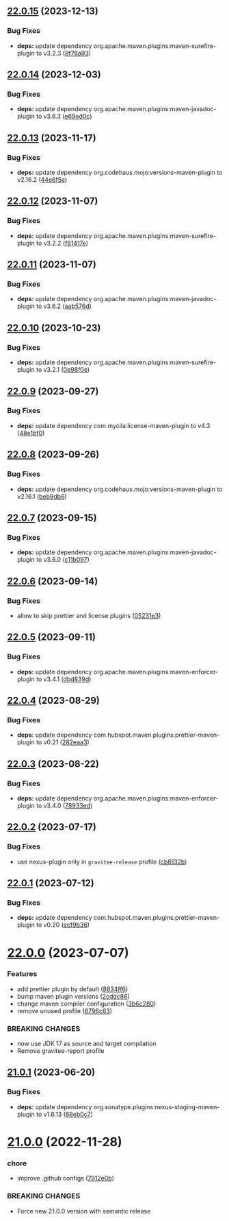## [22.0.15](https://github.com/gravitee-io/gravitee-parent/compare/22.0.14...22.0.15) (2023-12-13)


### Bug Fixes

* **deps:** update dependency org.apache.maven.plugins:maven-surefire-plugin to v3.2.3 ([9f76a93](https://github.com/gravitee-io/gravitee-parent/commit/9f76a9301518807550e6077733c903bd4eb5aa39))

## [22.0.14](https://github.com/gravitee-io/gravitee-parent/compare/22.0.13...22.0.14) (2023-12-03)


### Bug Fixes

* **deps:** update dependency org.apache.maven.plugins:maven-javadoc-plugin to v3.6.3 ([e69ed0c](https://github.com/gravitee-io/gravitee-parent/commit/e69ed0c2e8b2a17ecb5e4329d11a7c528b59f2be))

## [22.0.13](https://github.com/gravitee-io/gravitee-parent/compare/22.0.12...22.0.13) (2023-11-17)


### Bug Fixes

* **deps:** update dependency org.codehaus.mojo:versions-maven-plugin to v2.16.2 ([44e6f5e](https://github.com/gravitee-io/gravitee-parent/commit/44e6f5ee0b40cbcfbb68a3fb545f79c36d00badf))

## [22.0.12](https://github.com/gravitee-io/gravitee-parent/compare/22.0.11...22.0.12) (2023-11-07)


### Bug Fixes

* **deps:** update dependency org.apache.maven.plugins:maven-surefire-plugin to v3.2.2 ([f81417e](https://github.com/gravitee-io/gravitee-parent/commit/f81417e95f8ffbe1e5bd9a0425dd5861f8d77476))

## [22.0.11](https://github.com/gravitee-io/gravitee-parent/compare/22.0.10...22.0.11) (2023-11-07)


### Bug Fixes

* **deps:** update dependency org.apache.maven.plugins:maven-javadoc-plugin to v3.6.2 ([aab576d](https://github.com/gravitee-io/gravitee-parent/commit/aab576d0ac28770abf91685a4c7bf9fd622d14c6))

## [22.0.10](https://github.com/gravitee-io/gravitee-parent/compare/22.0.9...22.0.10) (2023-10-23)


### Bug Fixes

* **deps:** update dependency org.apache.maven.plugins:maven-surefire-plugin to v3.2.1 ([0e98f0e](https://github.com/gravitee-io/gravitee-parent/commit/0e98f0e878d22ae28f58a40c00dd061efc6a37a4))

## [22.0.9](https://github.com/gravitee-io/gravitee-parent/compare/22.0.8...22.0.9) (2023-09-27)


### Bug Fixes

* **deps:** update dependency com.mycila:license-maven-plugin to v4.3 ([48e1bf0](https://github.com/gravitee-io/gravitee-parent/commit/48e1bf0188248429d5661a769e78e5060b8cccb1))

## [22.0.8](https://github.com/gravitee-io/gravitee-parent/compare/22.0.7...22.0.8) (2023-09-26)


### Bug Fixes

* **deps:** update dependency org.codehaus.mojo:versions-maven-plugin to v2.16.1 ([beb9db6](https://github.com/gravitee-io/gravitee-parent/commit/beb9db6a0d639cde2c128b2bf1f9d49721d821a0))

## [22.0.7](https://github.com/gravitee-io/gravitee-parent/compare/22.0.6...22.0.7) (2023-09-15)


### Bug Fixes

* **deps:** update dependency org.apache.maven.plugins:maven-javadoc-plugin to v3.6.0 ([c11b097](https://github.com/gravitee-io/gravitee-parent/commit/c11b097f9b91d9b0470033618fca5859b7d5f7ce))

## [22.0.6](https://github.com/gravitee-io/gravitee-parent/compare/22.0.5...22.0.6) (2023-09-14)


### Bug Fixes

* allow to skip prettier and license plugins ([05231e3](https://github.com/gravitee-io/gravitee-parent/commit/05231e3d1bb321dce95034415ce8a7587aff095e))

## [22.0.5](https://github.com/gravitee-io/gravitee-parent/compare/22.0.4...22.0.5) (2023-09-11)


### Bug Fixes

* **deps:** update dependency org.apache.maven.plugins:maven-enforcer-plugin to v3.4.1 ([dbd839d](https://github.com/gravitee-io/gravitee-parent/commit/dbd839d170756676c58a6379a0280bf53c6a63b2))

## [22.0.4](https://github.com/gravitee-io/gravitee-parent/compare/22.0.3...22.0.4) (2023-08-29)


### Bug Fixes

* **deps:** update dependency com.hubspot.maven.plugins:prettier-maven-plugin to v0.21 ([282eaa3](https://github.com/gravitee-io/gravitee-parent/commit/282eaa3c8857f51cf58d14cf9c04e53699ecb0d0))

## [22.0.3](https://github.com/gravitee-io/gravitee-parent/compare/22.0.2...22.0.3) (2023-08-22)


### Bug Fixes

* **deps:** update dependency org.apache.maven.plugins:maven-enforcer-plugin to v3.4.0 ([78933ed](https://github.com/gravitee-io/gravitee-parent/commit/78933ed98117adaaacdfa79ba318e8315ef3a093))

## [22.0.2](https://github.com/gravitee-io/gravitee-parent/compare/22.0.1...22.0.2) (2023-07-17)


### Bug Fixes

* use nexus-plugin only in `gravitee-release` profile ([cb8132b](https://github.com/gravitee-io/gravitee-parent/commit/cb8132bc0b349a0670c0217c55b5c4a8f2026b13))

## [22.0.1](https://github.com/gravitee-io/gravitee-parent/compare/22.0.0...22.0.1) (2023-07-12)


### Bug Fixes

* **deps:** update dependency com.hubspot.maven.plugins:prettier-maven-plugin to v0.20 ([ecf9b36](https://github.com/gravitee-io/gravitee-parent/commit/ecf9b364141d89c24997121b77117d4148b50364))

# [22.0.0](https://github.com/gravitee-io/gravitee-parent/compare/21.0.1...22.0.0) (2023-07-07)


### Features

* add prettier plugin by default ([8834ff6](https://github.com/gravitee-io/gravitee-parent/commit/8834ff6943d33b23e5d280e5625e8d27637212a5))
* bump maven plugin versions ([2cddc86](https://github.com/gravitee-io/gravitee-parent/commit/2cddc863461a9125ccbc7212350b439b1307d4d7))
* change maven compiler configuration ([3b6c280](https://github.com/gravitee-io/gravitee-parent/commit/3b6c280f2089a1a70f647ad7c2b9298c1087fde4))
* remove unused profile ([6796c63](https://github.com/gravitee-io/gravitee-parent/commit/6796c63c99fa731fa3108ecc246f64ad94c4932c))


### BREAKING CHANGES

* now use JDK 17 as source and target compilation
* Remove gravitee-report profile

## [21.0.1](https://github.com/gravitee-io/gravitee-parent/compare/21.0.0...21.0.1) (2023-06-20)


### Bug Fixes

* **deps:** update dependency org.sonatype.plugins:nexus-staging-maven-plugin to v1.6.13 ([68eb0c7](https://github.com/gravitee-io/gravitee-parent/commit/68eb0c7389c27aef13c3266c527e4f5695effbed))

# [21.0.0](https://github.com/gravitee-io/gravitee-parent/compare/20.5.0...21.0.0) (2022-11-28)


### chore

* improve .github configs ([7912e0b](https://github.com/gravitee-io/gravitee-parent/commit/7912e0b1e6de5f0c24e44daf6d6e37b762de4f51))


### BREAKING CHANGES

* Force new 21.0.0 version with semantic release
